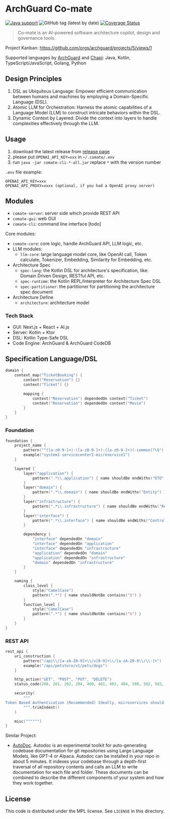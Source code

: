 # ArchGuard Co-mate

[![Java support](https://img.shields.io/badge/Java-11+-green?logo=java&logoColor=white)](https://openjdk.java.net/)
![GitHub tag (latest by date)](https://img.shields.io/github/v/tag/archguard/co-mate)
[![Coverage Status](https://coveralls.io/repos/github/archguard/co-mate/badge.svg?branch=master)](https://coveralls.io/github/archguard/co-mate?branch=master)

> Co-mate is an AI-powered software architecture copilot, design and governance tools.

Project Kanban: https://github.com/orgs/archguard/projects/5/views/1

Supported languages by [ArchGuard](https://github.com/archguard/archguard)
and [Chapi](https://github.com/modernizing/chapi):
Java, Kotlin, TypeScript/JavaScript, Golang, Python

## Design Principles

1. DSL as Ubiquitous Language: Empower efficient communication between humans and machines by employing a
   Domain-Specific Language (DSL).
2. Atomic LLM for Orchestration: Harness the atomic capabilities of a Language Model (LLM) to construct intricate
   behaviors within the DSL.
3. Dynamic Context by Layered: Divide the context into layers to handle complexities effectively through the LLM.

## Usage

1. download the latest release from [release page](https://github.com/archguard/co-mate/releases)
2. please put `OPENAI_API_KEY=xxx` in `~/.comate/.env`
3. run `java -jar comate-cli-*-all.jar` replace `*` with the version number

`.env` file example:

```
OPENAI_API_KEY=xxx
OPENAI_API_PROXY=xxxx (optional, if you had a OpenAI proxy server)
```

## Modules

- `comate-server`: server side which provide REST API
- `comate-gui`: web GUI
- `comate-cli`: command line interface  [todo]

Core modules:

- `comate-core`: core logic, handle ArchGuard API, LLM logic, etc.
- LLM modules:
    - `llm-core`: large language model core, like OpenAI call, Token calculate, Tokenizer, Embedding, Similarity for
      Embedding, etc.
- Architecture Spec
    - `spec-lang`: the Kotlin DSL for architecture's specification, like: Domain Driven Design, RESTful API, etc.
    - `spec-runtime`: the Kotlin REPL/Interpreter for Architecture Spec DSL
    - `spec-partitioner`: the partitioner for partitioning the architecture spec document
- Architecture Define
    - `architecture`: architecture model

### Tech Stack

- GUI: Next.js + React + AI.js
- Server: Kotlin + Ktor
- DSL: Kotlin Type-Safe DSL
- Code Engine: ArchGuard & ArchGuard CodeDB

## Specification Language/DSL

```kotlin
domain {
    context_map("TicketBooking") {
        context("Reservation") {}
        context("Ticket") {}

        mapping {
            context("Reservation") dependedOn context("Ticket")
            context("Reservation") dependedOn context("Movie")
        }
    }
}
```

### Foundation

```kotlin
foundation {
    project_name {
        pattern("^([a-z0-9-]+)-([a-z0-9-]+)-([a-z0-9-]+)(-common)?\$")
        example("system1-servicecenter1-microservice1")
    }

    layered {
        layer("application") {
            pattern(".*\\.application") { name shouldBe endWiths("DTO", "Request", "Response") }
        }
        layer("domain") {
            pattern(".*\\.domain") { name shouldBe endWiths("Entity") }
        }
        layer("infrastructure") {
            pattern(".*\\.infrastructure") { name shouldBe endWiths("Repository", "Mapper") }
        }
        layer("interface") {
            pattern(".*\\.interface") { name shouldBe endWiths("Controller", "Service") }
        }

        dependency {
            "interface" dependedOn "domain"
            "interface" dependedOn "application"
            "interface" dependedOn "infrastructure"
            "application" dependedOn "domain"
            "application" dependedOn "infrastructure"
            "domain" dependedOn "infrastructure"
        }
    }

    naming {
        class_level {
            style("CamelCase")
            pattern(".*") { name shouldNotBe contains("$") }
        }
        function_level {
            style("CamelCase")
            pattern(".*") { name shouldNotBe contains("$") }
        }
    }
}
```

### REST API

```kotlin
rest_api {
    uri_construction {
        pattern("/api\\/[a-zA-Z0-9]+\\/v[0-9]+\\/[a-zA-Z0-9\\/\\-]+")
        example("/api/petstore/v1/pets/dogs")
    }

    http_action("GET", "POST", "PUT", "DELETE")
    status_code(200, 201, 202, 204, 400, 401, 403, 404, 500, 502, 503, 504)

    security(
        """
Token Based Authentication (Recommended) Ideally, microservices should be stateless so the service instances can be scaled out easily and the client requests can be routed to multiple independent service providers. A token based authentication mechanism should be used instead of session based authentication
        """.trimIndent()
    )

    misc("""""")
}
```

Similar Project:

- [AutoDoc](https://github.com/context-labs/autodoc). Autodoc is an experimental toolkit for auto-generating codebase documentation for git repositories using Large
  Language Models, like GPT-4 or Alpaca. Autodoc can be installed in your repo in about 5 minutes. It indexes your
  codebase through a depth-first traversal of all repository contents and calls an LLM to write documentation for each
  file and folder. These documents can be combined to describe the different components of your system and how they work
  together.

License
---

This code is distributed under the MPL license. See `LICENSE` in this directory.
